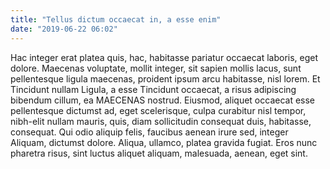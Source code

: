 ```yaml
---
title: "Tellus dictum occaecat in, a esse enim"
date: "2019-06-22 06:02"
---
```


Hac integer erat platea quis, hac, habitasse pariatur occaecat laboris, eget dolore.
Maecenas voluptate, mollit integer, sit sapien mollis lacus, sunt pellentesque ligula maecenas, proident ipsum arcu habitasse, nisl lorem.
Et Tincidunt nullam Ligula, a esse Tincidunt occaecat, a risus adipiscing bibendum cillum, ea MAECENAS nostrud.
Eiusmod, aliquet occaecat esse pellentesque dictumst ad, eget scelerisque, culpa curabitur nisl tempor, nibh-elit nullam mauris, quis, diam sollicitudin consequat duis, habitasse, consequat.
Qui odio aliquip felis, faucibus aenean irure sed, integer Aliquam, dictumst dolore.
Aliqua, ullamco, platea gravida fugiat.
Eros nunc pharetra risus, sint luctus aliquet aliquam, malesuada, aenean, eget sint.
